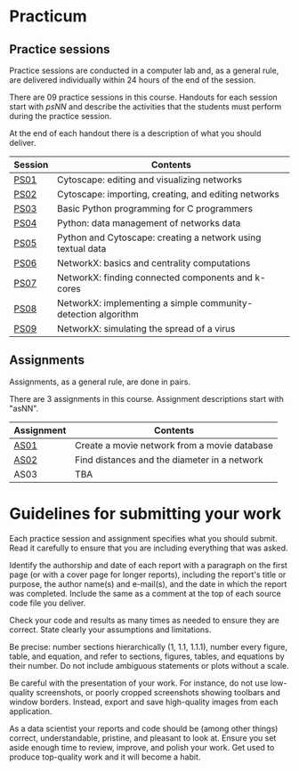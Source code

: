 # Practicum

## Practice sessions

Practice sessions are conducted in a computer lab and, as a general rule, are delivered individually within 24 hours of the end of the session.

There are 09 practice sessions in this course. Handouts for each session start with *psNN* and describe the activities that the students must perform during the practice session.

At the end of each handout there is a description of what you should deliver.

| Session                                             | Contents |
|-----------------------------------------------------|----------|
| [PS01](ps01_cytoscape_basics.md)                    | Cytoscape: editing and visualizing networks |
| [PS02](ps02_cytoscape_advanced.md)                  | Cytoscape: importing, creating, and editing networks |
| [PS03](ps03_ipython_notebook_for_c_programmers.md)  | Basic Python programming for C programmers |
| [PS04](ps04_ipython_data_management.md)             | Python: data management of networks data |
| [PS05](ps05_networks_from_text.md)                  | Python and Cytoscape: creating a network using textual data |
| [PS06](ps06_network_centrality.md)                  | NetworkX: basics and centrality computations |
| [PS07](ps07_networkx_algorithms.md)                 | NetworkX: finding connected components and k-cores |
| [PS08](ps08_communities.md)                         | NetworkX: implementing a simple community-detection algorithm |
| [PS09](ps09_viral_propagation.md)                   | NetworkX: simulating the spread of a virus |

## Assignments

Assignments, as a general rule, are done in pairs.

There are 3 assignments in this course. Assignment descriptions start with "asNN".

| Assignment                           | Contents |
|--------------------------------------|----------|
| [AS01](as01_cytoscape_movie.md)      | Create a movie network from a movie database |
| [AS02](as02_distances_diameter.md)   | Find distances and the diameter in a network |
| AS03 | TBA |

# Guidelines for submitting your work

Each practice session and assignment specifies what you should submit. Read it carefully to ensure that you are including everything that was asked.

Identify the authorship and date of each report with a paragraph on the first page (or with a cover page for longer reports), including the report's title or purpose, the author name(s) and e-mail(s), and the date in which the report was completed. Include the same as a comment at the top of each source code file you deliver.

Check your code and results as many times as needed to ensure they are correct. State clearly your assumptions and limitations.

Be precise: number sections hierarchically (1, 1.1, 1.1.1), number every figure, table, and equation, and refer to sections, figures, tables, and equations by their number. Do not include ambiguous statements or plots without a scale.

Be careful with the presentation of your work. For instance, do not use low-quality screenshots, or poorly cropped screenshots showing toolbars and window borders. Instead, export and save high-quality images from each application.

As a data scientist your reports and code should be (among other things) correct, understandable, pristine, and pleasant to look at. Ensure you set aside enough time to review, improve, and polish your work. Get used to produce top-quality work and it will become a habit.
